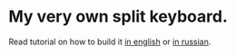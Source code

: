 # My very own split keyboard.

Read tutorial on how to build it [in english](how-to-make/building.md) or [in russian](how-to-make/building-ru.md).
